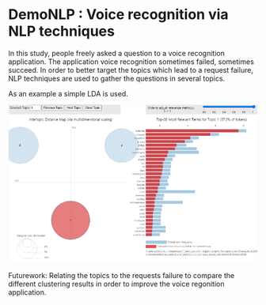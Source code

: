 # DemoNLP : Voice recognition via NLP techniques

In this study, people freely asked a question to a voice recognition application. The application voice recognition sometimes failed, sometimes succeed.
In order to better target the topics which lead to a request failure, NLP techniques are used to gather the questions in several topics.

As an example a simple LDA is used.

![](images/readme_pic.png)


Futurework: Relating the topics to the requests failure to compare the different clustering results in order to improve the voice regonition application.
